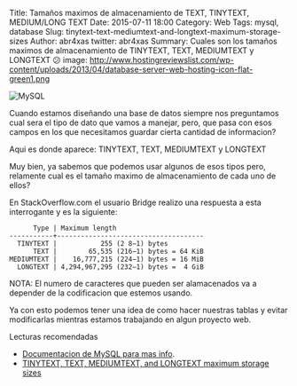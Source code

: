 Title: Tamaños maximos de almacenamiento de TEXT, TINYTEXT, MEDIUM/LONG TEXT
Date: 2015-07-11 18:00
Category: Web
Tags: mysql, database
Slug: tinytext-text-mediumtext-and-longtext-maximum-storage-sizes
Author: abr4xas
twitter: abr4xas
Summary: Cuales son los tamaños maximos de almacenamiento de TINYTEXT, TEXT, MEDIUMTEXT y LONGTEXT  &#x1F615;
image: http://www.hostingreviewslist.com/wp-content/uploads/2013/04/database-server-web-hosting-icon-flat-green1.png

![MySQL](https://www.rosehosting.com/blog/wp-content/uploads/2014/09/mysql.png)

Cuando estamos diseñando una base de datos siempre nos preguntamos cual sera el tipo de dato que vamos a manejar, pero, que pasa con esos campos en los que necesitamos guardar cierta cantidad de informacion?

Aqui es donde aparece: TINYTEXT, TEXT, MEDIUMTEXT y LONGTEXT

Muy bien, ya sabemos que podemos usar algunos de esos tipos pero, relamente cual es el tamaño maximo de almacenamiento de cada uno de ellos?

En StackOverflow.com el usuario Bridge realizo una respuesta a esta interrogante y es la siguiente:


```
      Type | Maximum length
-----------+-------------------------------------
  TINYTEXT |           255 (2 8−1) bytes
      TEXT |        65,535 (216−1) bytes = 64 KiB
MEDIUMTEXT |    16,777,215 (224−1) bytes = 16 MiB
  LONGTEXT | 4,294,967,295 (232−1) bytes =  4 GiB
```

NOTA: El numero de caracteres que pueden ser alamacenados va a depender de la codificacion que estemos usando.

Ya con esto podemos tener una idea de como hacer nuestras tablas y evitar modificarlas mientras estamos trabajando en algun proyecto web.


Lecturas recomendadas

* [Documentacion de MySQL para mas info](http://dev.mysql.com/doc/refman/5.7/en/string-type-overview.html).
* [TINYTEXT, TEXT, MEDIUMTEXT, and LONGTEXT maximum storage sizes](http://stackoverflow.com/questions/13932750/tinytext-text-mediumtext-and-longtext-maximum-storage-sizes)
